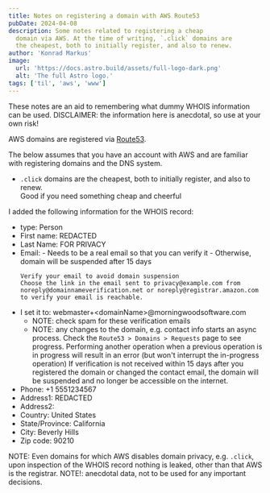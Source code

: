 ```yaml
---
title: Notes on registering a domain with AWS Route53
pubDate: 2024-04-08
description: Some notes related to registering a cheap
  domain via AWS. At the time of writing, `.click` domains are
  the cheapest, both to initially register, and also to renew.
author: 'Konrad Markus'
image:
  url: 'https://docs.astro.build/assets/full-logo-dark.png'
  alt: 'The full Astro logo.'
tags: ['til', 'aws', 'www']
---
```


These notes are an aid to remembering what dummy WHOIS information can be used.
DISCLAIMER: the information here is anecdotal, so use at your own risk!

AWS domains are registered via [Route53](https://console.aws.amazon.com/route53/home).

The below assumes that you have an account with AWS and are familiar with registering domains and the DNS system.

- `.click` domains are the cheapest, both to initially register, and also to renew. <br>Good if you need something cheap and cheerful

I added the following information for the WHOIS record:

- type: Person
- First name: REDACTED
- Last Name: FOR PRIVACY
- Email: <real email> - Needs to be a real email so that you can verify it - Otherwise, domain will be suspended after 15 days
  ```
  Verify your email to avoid domain suspension
  Choose the link in the email sent to privacy@example.com from noreply@domainnameverification.net or noreply@registrar.amazon.com to verify your email is reachable.
  ```
- I set it to: webmaster+\<domainName\><wbr>@morningwoodsoftware.com
  - NOTE: check spam for these verification emails
  - NOTE: any changes to the domain, e.g. contact info starts an async process. Check the `Route53 > Domains > Requests` page to see progress. Performing another operation when a previous operation is in progress will result in an error (but won't interrupt the in-progress operation)
    If verification is not received within 15 days after you registered the domain or changed the contact email, the domain will be suspended and no longer be accessible on the internet.
- Phone: +1 5551234567
- Address1: REDACTED
- Address2: <blank>
- Country: United States
- State/Province: California
- City: Beverly Hills
- Zip code: 90210

NOTE: Even domains for which AWS disables domain privacy, e.g. `.click`, upon inspection of the WHOIS record nothing is leaked, other than that AWS is the registrar. NOTE!: anecdotal data, not to be used for any important decisions.
